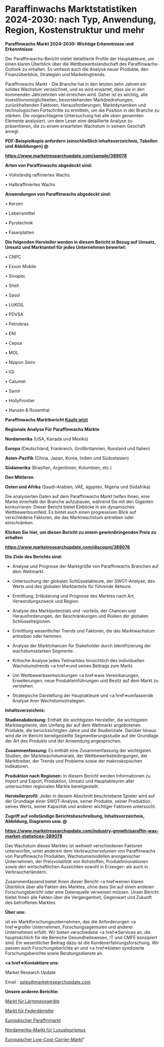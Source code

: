 # Paraffinwachs Marktstatistiken 2024-2030: nach Typ, Anwendung, Region, Kostenstruktur und mehr

<strong>Paraffinwachs Markt 2024-2030: Wichtige Erkenntnisse und Erkenntnisse</strong>

Der Paraffinwachs-Bericht bietet detaillierte Profile der Hauptakteure, um einen klaren Überblick über die Wettbewerbslandschaft des Paraffinwachs-Outlook zu erhalten. Es umfasst auch die Analyse neuer Produkte, den Finanzüberblick, Strategien und Marketingtrends.

Paraffinwachs Markt - Die Branche hat in den letzten zehn Jahren ein solides Wachstum verzeichnet, und es wird erwartet, dass sie in den kommenden Jahrzehnten viel erreichen wird. Daher ist es wichtig, alle Investitionsmöglichkeiten, bevorstehenden Marktbedrohungen, zurückhaltenden Faktoren, Herausforderungen, Marktdynamiken und technologischen Fortschritte zu ermitteln, um die Position in der Branche zu stärken. Die vorgeschlagene Untersuchung hat alle oben genannten Elemente analysiert, um dem Leser eine detaillierte Analyse zu präsentieren, die zu einem erwarteten Wachstum in seinem Geschäft anregt.



<strong><b>PDF-Beispielkopie anfordern (einschließlich Inhaltsverzeichnis, Tabellen und Abbildungen) @ </b></strong>

<strong><a href=https://www.marketresearchupdate.com/sample/389078>

<strong>https://www.marketresearchupdate.com/sample/389078</u></a></strong></strong>



<strong>Arten von Paraffinwachs abgedeckt sind:</strong>

• Vollständig raffiniertes Wachs.

• Halbraffiniertes Wachs



<strong>Anwendungen von Paraffinwachs abgedeckt sind:</strong>

• Kerzen

• Lebensmittel

• Pyrotechnik

• Faserplatten



<strong>Die folgenden Hersteller werden in diesem Bericht in Bezug auf Umsatz, Umsatz und Marktanteil für jedes Unternehmen bewertet:</strong>

• CNPC

• Exxon Mobile

• Sinopec

• Shell

• Sasol

• LUKOIL

• PDVSA

• Petrobras

• ENI

• Cepsa

• MOL

• Nippon Seiro

• IGI

• Calumet

• Samir

• HollyFrontier

• Hansen & Rosenthal



<strong>Paraffinwachs Marktbericht <a href=https://www.marketresearchupdate.com/buynow/389078>Kaufe jetzt</a></strong>



<strong>Regionale Analyse Für Paraffinwachs Märkte</strong>



<strong>Nordamerika</strong> (USA, Kanada und Mexiko)



<strong>Europa</strong> (Deutschland, Frankreich, Großbritannien, Russland und Italien)



<strong>Asien-Pazifik</strong> (China, Japan, Korea, Indien und Südostasien)



<strong>Südamerika</strong> (Brasilien, Argentinien, Kolumbien, etc.)



<strong>Den Mittleren</strong> 

<strong>Osten und Afrika</strong> (Saudi-Arabien, VAE, ägypten, Nigeria und Südafrika)

Die analysierten Daten auf dem Paraffinwachs Markt helfen Ihnen, eine Marke innerhalb der Branche aufzubauen, während Sie mit den Giganten konkurrieren. Dieser Bericht bietet Einblicke in ein dynamisches Wettbewerbsumfeld. Es bietet auch einen progressiven Blick auf verschiedene Faktoren, die das Marktwachstum antreiben oder einschränken.



<strong>Klicken Sie hier, um diesen Bericht zu einem gewinnbringenden Preis zu erhalten
</strong>

<strong><a href=https://www.marketresearchupdate.com/discount/389078>https://www.marketresearchupdate.com/discount/389078</b></u></strong></a>



<strong>Die Ziele des Berichts sind:</strong>

- Analyse und Prognose der Marktgröße von Paraffinwachs Branchen auf dem Weltmarkt.

- Untersuchung der globalen Schlüsselakteure, der SWOT-Analyse, des Werts und des globalen Marktanteils für führende Akteure.

- Ermittlung, Erläuterung und Prognose des Marktes nach Art, Verwendungszweck und Region.

- Analyse des Marktpotenzials und -vorteils, der Chancen und Herausforderungen, der Beschränkungen und Risiken der globalen Schlüsselregionen.

- Ermittlung wesentlicher Trends und Faktoren, die das Marktwachstum antreiben oder hemmen.

- Analyse der Marktchancen für Stakeholder durch Identifizierung der wachstumsstarken Segmente.

- Kritische Analyse jedes Teilmarktes hinsichtlich des individuellen Wachstumstrends <a href=>und</a> seines Beitrags zum Markt.

- Um Wettbewerbsentwicklungen <a href=>wie</a> Vereinbarungen, Erweiterungen, neue Produkteinführungen und Besitz auf dem Markt zu verstehen.

- Strategische Darstellung der Hauptakteure und <a href=>umfas</a>sende Analyse ihrer Wachstumsstrategien.



<strong>Inhaltsverzeichnis:</strong>



<strong>Studienabdeckung:</strong> Enthält die wichtigsten Hersteller, die wichtigsten Marktsegmente, den Umfang der auf dem Weltmarkt angebotenen Produkte, die berücksichtigten Jahre und die Studienziele. Darüber hinaus wird die im Bericht bereitgestellte Segmentierungsstudie auf der Grundlage der Art des Produkts und der Anwendung angesprochen.



<strong>Zusammenfassung:</strong> Es enthält eine Zusammenfassung der wichtigsten Studien, der Marktwachstumsrate, der Wettbewerbsbedingungen, der Markttreiber, der Trends und Probleme sowie der makroskopischen Indikatoren.



<strong>Produktion nach Regionen:</strong> In diesem Bericht werden Informationen zu Import und Export, Produktion, Umsatz und Hauptakteuren aller untersuchten regionalen Märkte bereitgestellt.



<strong>Herstellerprofil:</strong> Jeder in diesem Abschnitt beschriebene Spieler wird auf der Grundlage einer SWOT-Analyse, seiner Produkte, seiner Produktion, seines Werts, seiner Kapazität und anderer wichtiger Faktoren untersucht.



<strong><b>Zugriff auf vollständige Berichtsbeschreibung, Inhaltsverzeichnis, Abbildung, Diagramm usw. @ </b></strong>

<strong><a href=https://www.marketresearchupdate.com/industry-growth/paraffin-wax-market-statistices-389078>https://www.marketresearchupdate.com/industry-growth/paraffin-wax-market-statistices-389078</a></strong>

Das Wachstum dieses Marktes ist weltweit verschiedenen Faktoren unterworfen, unter anderem dem Verbrauchervolumen von Paraffinwachs von Paraffinwachs Produkten, Wachstumsmodellen anorganischer Unternehmen, der Preisvolatilität von Rohstoffen, Produktinnovationen sowie den wirtschaftlichen Aussichten sowohl in Erzeuger- als auch in Verbraucherländern.

Zusammenfassend bietet Ihnen dieser Bericht <a href=>einen</a> klaren Überblick über alle Fakten des Marktes, ohne dass Sie auf einen anderen Forschungsbericht oder eine Datenquelle verweisen müssen. Unser Bericht bietet Ihnen alle Fakten über die Vergangenheit, Gegenwart und Zukunft des betroffenen Marktes.



<strong>Über uns:</strong>

 ist ein Marktforschungsunternehmen, das die Anforderungen <a href=>großer</a> Unternehmen, Forschungsagenturen und anderer Unternehmen erfüllt. Wir bieten verschiedene <a href=>Services</a> an, die hauptsächlich für die Bereiche Gesundheitswesen, IT und CMFE konzipiert sind. Ein wesentlicher Beitrag dazu ist die Kundenerfahrungsforschung. Wir passen auch Forschungsberichte an und <a href=>bieten</a> syndizierte Forschungsberichte sowie Beratungsdienste an.



<strong><a href=>Kontaktiere uns:</a></strong>

Market Research Update

Email : sales@marketresearchupdate.com



<strong>Unsere anderen Berichte:</strong>

<a href=https://www.linkedin.com/pulse/noise-measuring-equipment-market-2023-what-factors-drive>Markt für Lärmmessgeräte</a>

<a href=https://www.linkedin.com/pulse/spring-dampers-market-size-industry-growth-factors-applications>Markt für Federdämpfer</a>

<a href=https://www.linkedin.com/pulse/europe-paraffin-market-size-opportunities-top-key-players>Europäischer Paraffinmarkt</a>

<a href=https://www.linkedin.com/pulse/north-america-luxury-tourism-market-2023-2030>Nordamerika-Markt für Luxustourismus</a>

<a href=https://www.linkedin.com/pulse/europe-low-cost-carrier-market-analysis-2023>Europaischer Low-Cost-Carrier-Markt</a>"
